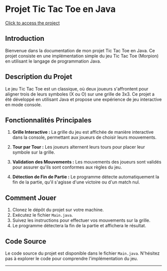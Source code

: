 # Projet Tic Tac Toe en Java

[Click to access the project](https://github.com/Bilaljanir/Tic-tac-toe)



## Introduction

Bienvenue dans la documentation de mon projet Tic Tac Toe en Java. Ce projet consiste en une implémentation simple du jeu Tic Tac Toe (Morpion) en utilisant le langage de programmation Java.

## Description du Projet

Le jeu Tic Tac Toe est un classique, où deux joueurs s'affrontent pour aligner trois de leurs symboles (X ou O) sur une grille de 3x3. Ce projet a été développé en utilisant Java et propose une expérience de jeu interactive en mode console.

## Fonctionnalités Principales

1. **Grille Interactive :** La grille du jeu est affichée de manière interactive dans la console, permettant aux joueurs de choisir leurs mouvements.

2. **Tour par Tour :** Les joueurs alternent leurs tours pour placer leur symbole sur la grille.

3. **Validation des Mouvements :** Les mouvements des joueurs sont validés pour assurer qu'ils sont conformes aux règles du jeu.

4. **Détection de Fin de Partie :** Le programme détecte automatiquement la fin de la partie, qu'il s'agisse d'une victoire ou d'un match nul.

## Comment Jouer

1. Clonez le dépôt du projet sur votre machine.
2. Exécutez le fichier `Main.java`.
3. Suivez les instructions pour effectuer vos mouvements sur la grille.
4. Le programme détectera la fin de la partie et affichera le résultat.

## Code Source

Le code source du projet est disponible dans le fichier `Main.java`. N'hésitez pas à explorer le code pour comprendre l'implémentation du jeu.

---

